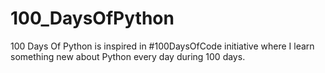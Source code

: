 # 100_DaysOfPython
100 Days Of Python is inspired in #100DaysOfCode initiative where I learn something new about Python every day during 100 days.
